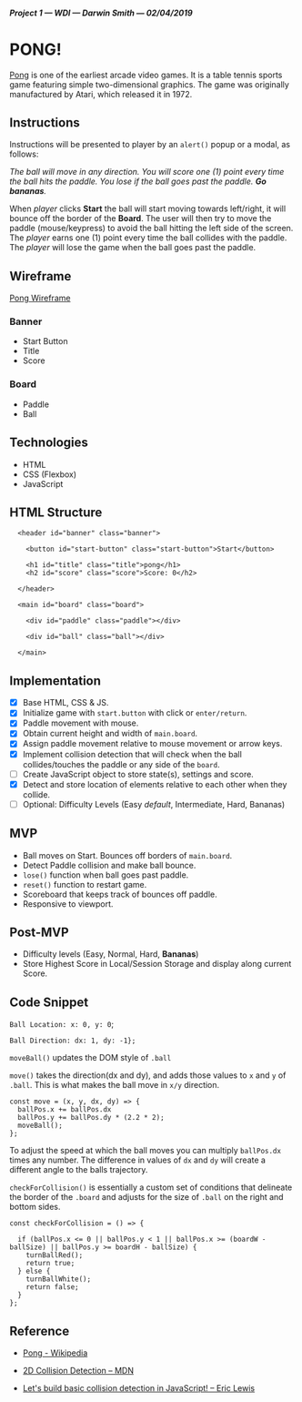 ##### Project 1 — WDI — Darwin Smith — 02/04/2019 

# **PONG!**

[Pong](https://en.wikipedia.org/wiki/Pong) is one of the earliest arcade video games. It is a table tennis sports game featuring simple two-dimensional graphics. The game was originally manufactured by Atari, which released it in 1972.

## Instructions

Instructions will be presented to player by an `alert()` popup or a modal, as follows: 

 _The ball will move in any direction. You will score one (1) point every time the ball hits the paddle. You lose if the ball goes past the paddle. **Go bananas**._

When _player_ clicks **Start** the ball will start moving towards left/right, it will bounce off the border of the **Board**. The user will then try to move the paddle (mouse/keypress) to avoid the ball hitting the left side of the screen. The _player_ earns one (1) point every time the ball collides with the paddle. The _player_ will lose the game when the ball goes past the paddle.

## Wireframe

[Pong Wireframe](assets/img/pong-wireframe.jpg)

### Banner 

- Start Button 
- Title 
- Score

### Board

- Paddle
- Ball

## Technologies

- HTML
- CSS (Flexbox)
- JavaScript

## HTML Structure

```
  <header id="banner" class="banner">

    <button id="start-button" class="start-button">Start</button>

    <h1 id="title" class="title">pong</h1>
    <h2 id="score" class="score">Score: 0</h2>

  </header>

  <main id="board" class="board">

    <div id="paddle" class="paddle"></div>

    <div id="ball" class="ball"></div>

  </main>

```
## Implementation

- [X] Base HTML, CSS &amp; JS.
- [X] Initialize game with `start.button` with click or `enter/return`.
- [X] Paddle movement with mouse.
- [X] Obtain current height and width of `main.board`.
- [X] Assign paddle movement relative to mouse movement or arrow keys.
- [X] Implement collision detection that will check when the ball collides/touches the paddle or any side of the `board`.
- [ ] Create JavaScript object to store state(s), settings and score.
- [X] Detect and store location of elements relative to each other when they collide.
- [ ] Optional: Difficulty Levels (Easy _default_, Intermediate, Hard, Bananas)

## MVP

- Ball moves on Start. Bounces off borders of `main.board`.
- Detect Paddle collision and make ball bounce.
- `lose()` function when ball goes past paddle.
- `reset()` function to restart game.
- Scoreboard that keeps track of bounces off paddle.
- Responsive to viewport.

## Post-MVP

- Difficulty levels (Easy, Normal, Hard, **Bananas**)
- Store Highest Score in Local/Session Storage and display along current Score.

## Code Snippet

`Ball Location: x: 0, y: 0`;

`Ball Direction: dx: 1, dy: -1};`

`moveBall()` updates the DOM style of `.ball`

`move()` takes the direction(dx and dy), and adds those values to `x` and `y` of `.ball`. This is what makes the ball move in `x/y` direction.
```
const move = (x, y, dx, dy) => {
  ballPos.x += ballPos.dx
  ballPos.y += ballPos.dy * (2.2 * 2);
  moveBall();
};
```
To adjust the speed at which the ball moves you can multiply `ballPos.dx` times any number. The difference in values of `dx` and `dy` will create a different angle to the balls trajectory.

`checkForCollision()` is essentially a custom set of conditions that delineate the border of the `.board` and adjusts for the size of `.ball` on the right and bottom sides.

```
const checkForCollision = () => {

  if (ballPos.x <= 0 || ballPos.y < 1 || ballPos.x >= (boardW - ballSize) || ballPos.y >= boardH - ballSize) {
    turnBallRed();
    return true;
  } else {
    turnBallWhite();
    return false;
  }
};
```

## Reference

- [Pong - Wikipedia](https://en.wikipedia.org/wiki/Pong)

- [2D Collision Detection – MDN](https://developer.mozilla.org/en-US/docs/Games/Techniques/2D_collision_detection)

- [Let's build basic collision detection in JavaScript! – Eric Lewis](https://wakeful-baritone.glitch.me/)